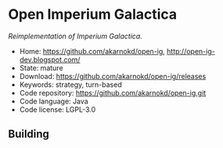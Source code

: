 # Open Imperium Galactica

_Reimplementation of Imperium Galactica._

- Home: https://github.com/akarnokd/open-ig, http://open-ig-dev.blogspot.com/
- State: mature
- Download: https://github.com/akarnokd/open-ig/releases
- Keywords: strategy, turn-based
- Code repository: https://github.com/akarnokd/open-ig.git
- Code language: Java
- Code license: LGPL-3.0

## Building

